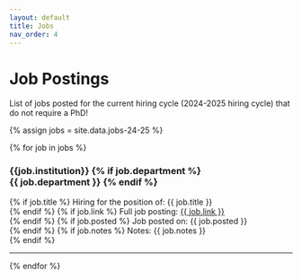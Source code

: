 ```yaml
---
layout: default
title: Jobs
nav_order: 4
---
```


# Job Postings

List of jobs posted for the current hiring cycle (2024-2025 hiring cycle) that do not require a PhD!

{% assign jobs = site.data.jobs-24-25 %}

{% for job in jobs %}

<div class="institution">
  <div>
    <h3 class="institution-name">
      {{job.institution}}
      {% if job.department %}
      <br>
      {{ job.department }}
      {% endif %}
    </h3>
    {% if job.title %}
    Hiring for the position of: {{ job.title }}
    <br>
    {% endif %}
    {% if job.link %}
    Full job posting: <a href="{{ job.link }}"> {{ job.link }} </a>
    <br>
    {% endif %}
    {% if job.posted %}
    Job posted on: {{ job.posted }}
    <br>
    {% endif %}
    {% if job.notes %}
    Notes: {{ job.notes }}
    <br>
    {% endif %}
  </div>
</div>

---


{% endfor %}
